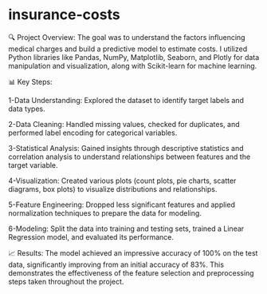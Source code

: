 # insurance-costs

🔍 Project Overview: The goal was to understand the factors influencing medical charges and build a predictive model to estimate costs. I utilized Python libraries like Pandas, NumPy, Matplotlib, Seaborn, and Plotly for data manipulation and visualization, along with Scikit-learn for machine learning.

📊 Key Steps:

1-Data Understanding: Explored the dataset to identify target labels and data types.

2-Data Cleaning: Handled missing values, checked for duplicates, and performed label encoding for categorical variables.

3-Statistical Analysis: Gained insights through descriptive statistics and correlation analysis to understand relationships between features and the target variable.

4-Visualization: Created various plots (count plots, pie charts, scatter diagrams, box plots) to visualize distributions and relationships.

5-Feature Engineering: Dropped less significant features and applied normalization techniques to prepare the data for modeling.

6-Modeling: Split the data into training and testing sets, trained a Linear Regression model, and evaluated its performance.

📈 Results: The model achieved an impressive accuracy of 100% on the test data, significantly improving from an initial accuracy of 83%. This demonstrates the effectiveness of the feature selection and preprocessing steps taken throughout the project.


